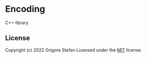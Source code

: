 # Encoding

C++ library

## License

Copyright (c) 2022 Grigore Stefan
Licensed under the [MIT](LICENSE) license.
